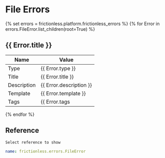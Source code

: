 # File Errors

{% set errors = frictionless.platform.frictionless_errors %}
{% for Error in errors.FileError.list_children(root=True) %}
## {{ Error.title }}

| Name        | Value                      |
| ----------- | -------------------------- |
| Type        | {{ Error.type }}           |
| Title       | {{ Error.title }}          |
| Description | {{ Error.description }}    |
| Template    | {{ Error.template }}       |
| Tags        | {{ Error.tags|join(' ') }} |
{% endfor %}

## Reference

```markdown tabs=Select
Select reference to show
```

```yaml reference tabs=FileError
name: frictionless.errors.FileError
```
